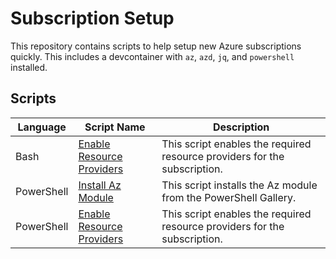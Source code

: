 # Subscription Setup

This repository contains scripts to help setup new Azure subscriptions quickly.
This includes a devcontainer with `az`, `azd`, `jq`, and `powershell` installed.

## Scripts

| Language   | Script Name | Description |
|------------|-------------|-------------|
| Bash       | [Enable Resource Providers](./scripts/enable-resource-providers.sh) | This script enables the required resource providers for the subscription. |
| PowerShell | [Install Az Module](./scripts/install-az-module.ps1) | This script installs the Az module from the PowerShell Gallery. |
| PowerShell | [Enable Resource Providers](./scripts/enable-resource-providers.ps1) | This script enables the required resource providers for the subscription. |
